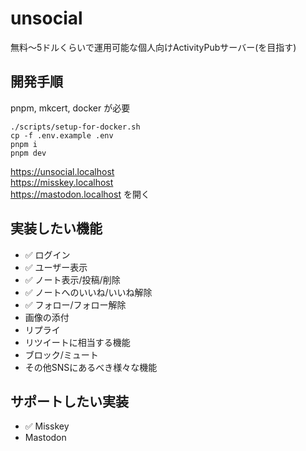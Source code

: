 # unsocial

無料～5ドルくらいで運用可能な個人向けActivityPubサーバー(を目指す)

## 開発手順

pnpm, mkcert, docker が必要

```
./scripts/setup-for-docker.sh
cp -f .env.example .env
pnpm i
pnpm dev
```

https://unsocial.localhost  
https://misskey.localhost  
https://mastodon.localhost を開く

## 実装したい機能

- ✅ ログイン
- ✅ ユーザー表示
- ✅ ノート表示/投稿/削除
- ✅ ノートへのいいね/いいね解除
- ✅ フォロー/フォロー解除
- 画像の添付
- リプライ
- リツイートに相当する機能
- ブロック/ミュート
- その他SNSにあるべき様々な機能

## サポートしたい実装

- ✅ Misskey
- Mastodon
